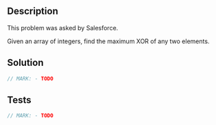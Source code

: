 ## Description

This problem was asked by Salesforce.

Given an array of integers, find the maximum XOR of any two elements.

## Solution

```swift
// MARK: - TODO
```

## Tests

```swift
// MARK: - TODO
```